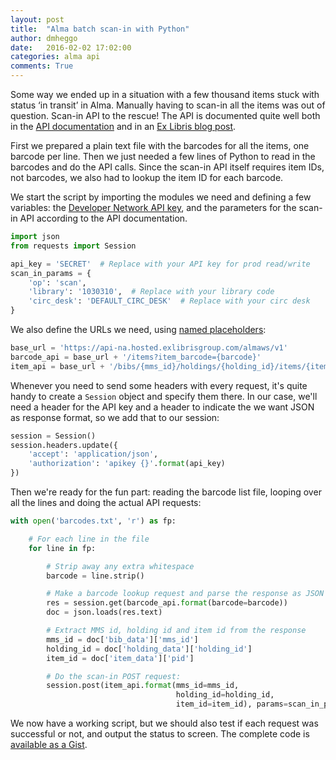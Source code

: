 ```yaml
---
layout: post
title:  "Alma batch scan-in with Python"
author: dmheggo
date:   2016-02-02 17:02:00
categories: alma api
comments: True
---
```


Some way we ended up in a situation with a few thousand items stuck with status ‘in transit’ in Alma. Manually having to scan-in all the items was out of question. Scan-in API to the rescue! <!-- more --> The API is documented quite well both in the [API documentation](https://developers.exlibrisgroup.com/alma/apis/bibs/POST/gwPcGly021om4RTvtjbPleCklCGxeYAfEqJOcQOaLEvNcHQT0/ozqu3DGTurs/Xx+GZLELMQamEGJL0f6Mjkdw==/af2fb69d-64f4-42bc-bb05-d8a0ae56936e) and in an [Ex Libris blog post](https://developers.exlibrisgroup.com/blog/Scan-in-and-Next-Step-APIs).

First we prepared a plain text file with the barcodes for all the items, one barcode per line. Then we just needed a few lines of Python to read in the barcodes and do the API calls. Since the scan-in API itself requires item IDs, not barcodes, we also had to lookup the item ID for each barcode.

We start the script by importing the modules we need and defining a few variables: the [Developer Network API key](https://developers.exlibrisgroup.com/alma/apis), and the parameters for the scan-in API according to the API documentation.

```python
import json
from requests import Session

api_key = 'SECRET'  # Replace with your API key for prod read/write
scan_in_params = {
    'op': 'scan',
    'library': '1030310',  # Replace with your library code
    'circ_desk': 'DEFAULT_CIRC_DESK'  # Replace with your circ desk
}
```

We also define the URLs we need, using [named placeholders](https://pyformat.info/#named_placeholders):

```python
base_url = 'https://api-na.hosted.exlibrisgroup.com/almaws/v1'
barcode_api = base_url + '/items?item_barcode={barcode}'
item_api = base_url + '/bibs/{mms_id}/holdings/{holding_id}/items/{item_id}'
```

Whenever you need to send some headers with every request, it's quite handy
to create a `Session` object and specify them there. In our case, we'll need
a header for the API key and a header to indicate the we want JSON as
response format, so we add that to our session:

```python
session = Session()
session.headers.update({
    'accept': 'application/json',
    'authorization': 'apikey {}'.format(api_key)
})
```

Then we're ready for the fun part: reading the barcode list file,
looping over all the lines and doing the actual API requests:

```python
with open('barcodes.txt', 'r') as fp:

    # For each line in the file
    for line in fp:

        # Strip away any extra whitespace
        barcode = line.strip()

        # Make a barcode lookup request and parse the response as JSON
        res = session.get(barcode_api.format(barcode=barcode))
        doc = json.loads(res.text)

        # Extract MMS id, holding id and item id from the response
        mms_id = doc['bib_data']['mms_id']
        holding_id = doc['holding_data']['holding_id']
        item_id = doc['item_data']['pid']

        # Do the scan-in POST request:
        session.post(item_api.format(mms_id=mms_id,
                                     holding_id=holding_id,
                                     item_id=item_id), params=scan_in_params)
```

We now have a working script, but we should also test if each request was successful
or not, and output the status to screen.
The complete code is [available as a Gist](https://gist.github.com/danmichaelo/fea2a222efd00fc47531).
